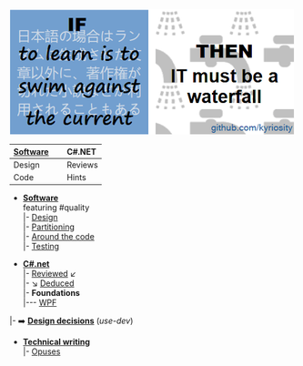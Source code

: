 [![If to learn is to swim against the current then IT must be a waterfall.](readme+/pencraft/readme+/_rsc/_img/ITLearnWaterfall_horiz.png)](https://github.com/Kyriosity/read-write/tree/main/readme%2B/dev/design)

| [Software](readme+/dev/design/) | &nbsp;| C#.NET |
| :---         |     :---:      |          :--- |
| Design  |    | Reviews    |
| Code   |  | Hints      |

- [__Software__](readme+/dev/)\
featuring #quality\
|- [Design](readme+/dev/design/)\
|- [Partitioning](readme+/dev/design/readme+/software-parts)\
|- [Around the code](readme+/dev/code/)\
|- [Testing](readme+/dev/testing/)

- [__C#.net__](readme+/.net)\
|- [Reviewed](readme+/.net/readme+/audit) :arrow_lower_left:\
|- :arrow_lower_right: [Deduced](readme+/.net/readme+/deduced)\
|- **Foundations**\
|--- [WPF](readme+/.net/wpf/)

|- ➡️ [**Design decisions**](https://github.com/Kyriosity/use-dev/blob/main/readme+/decisions) (_use-dev_)

- [__Technical writing__](readme+/pencraft)\
|- [Opuses](readme+/pencraft/readme+/opuses/)


